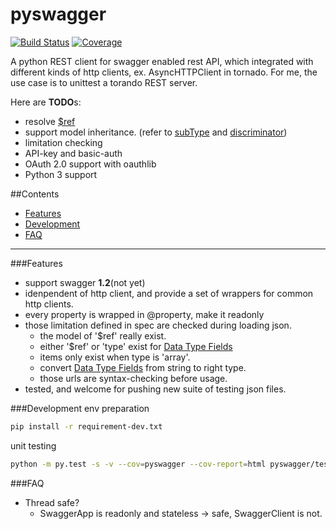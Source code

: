 pyswagger
=========

[![Build Status](https://travis-ci.org/AntXlab/pyswagger.svg?branch=master)](https://travis-ci.org/AntXlab/pyswagger)
[![Coverage](https://coveralls.io/repos/AntXlab/pyswagger/badge.png)](https://coveralls.io/r/AntXlab/pyswagger)

A python REST client for swagger enabled rest API, which integrated with different kinds of http clients,
ex. AsyncHTTPClient in tornado. For me, the use case is to unittest a torando REST server.

Here are **TODO**s:
- resolve [$ref](https://github.com/wordnik/swagger-spec/blob/master/versions/1.2.md#dataTypeRef)
- support model inheritance. (refer to [subType](https://github.com/wordnik/swagger-spec/blob/master/versions/1.2.md#modelSubTypes) and [discriminator](https://github.com/wordnik/swagger-spec/blob/master/versions/1.2.md#modelDiscriminator))
- limitation checking
- API-key and basic-auth
- OAuth 2.0 support with oauthlib
- Python 3 support


##Contents
- [Features](https://github.com/AntXlab/pyswagger/edit/master/README.md#features)
- [Development](https://github.com/AntXlab/pyswagger/edit/master/README.md#development)
- [FAQ](https://github.com/AntXlab/pyswagger/edit/master/README.md#faq)

---------

###Features
- support swagger **1.2**(not yet)
- idenpendent of http client, and provide a set of wrappers for common http clients.
- every property is wrapped in @property, make it readonly
- those limitation defined in spec are checked during loading json.
  - the model of '$ref' really exist.
  - either '$ref' or 'type' exist for [Data Type Fields](https://github.com/wordnik/swagger-spec/blob/master/versions/1.2.md#433-data-type-fields)
  - items only exist when type is 'array'.
  - convert [Data Type Fields](https://github.com/wordnik/swagger-spec/blob/master/versions/1.2.md#433-data-type-fields) from string to right type.
  - those urls are syntax-checking before usage.
- tested, and welcome for pushing new suite of testing json files.

###Development
env preparation
```bash
pip install -r requirement-dev.txt
```

unit testing
```bash
python -m py.test -s -v --cov=pyswagger --cov-report=html pyswagger/tests
```

###FAQ
- Thread safe?
  - SwaggerApp is readonly and stateless -> safe, SwaggerClient is not.
